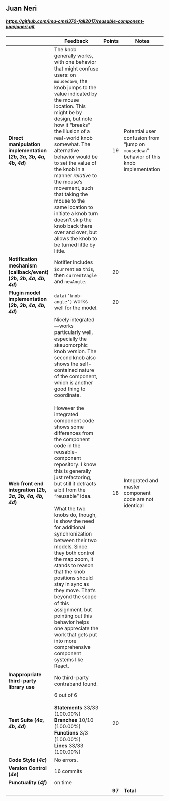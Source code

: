 

## Juan Neri

##### https://github.com/lmu-cmsi370-fall2017/reusable-component-juanjoneri.git

| | Feedback | Points | Notes |
| --- | --- | ---: | --- |
| **Direct manipulation implementation (_2b_, _3a_, _3b_, _4a_, _4b_, _4d_)** | The knob generally works, with one behavior that might confuse users: on `mousedown`, the knob jumps to the value indicated by the mouse location. This might be by design, but note how it “breaks” the illusion of a real-world knob somewhat. The alternative behavior would be to set the value of the knob in a manner _relative_ to the mouse’s movement, such that taking the mouse to the same location to initiate a knob turn doesn’t skip the knob back there over and over, but allows the knob to be turned little by little. | 19 | Potential user confusion from “jump on `mousedown`” behavior of this knob implementation |
| **Notification mechanism (callback/event) (_2b_, _3b_, _4a_, _4b_, _4d_)** | Notifier includes `$current` as `this`, then `currentAngle` and `newAngle`. | 20 |  |
| **Plugin model implementation (_2b_, _3b_, _4a_, _4b_, _4d_)** | `data(‘knob-angle’)` works well for the model. | 20 |  |
| **Web front end integration (_2b_, _3a_, _3b_, _4a_, _4b_, _4d_)** | Nicely integrated—works particularly well, especially the skeuomorphic knob version. The second knob also shows the self-contained nature of the component, which is another good thing to coordinate.<br><br>However the integrated component code shows some differences from the component code in the reusable-component repository. I know this is generally just refactoring, but still it detracts a bit from the “reusable” idea.<br><br>What the two knobs do, though, is show the need for additional synchronization between their two models. Since they both control the map zoom, it stands to reason that the knob positions should stay in sync as they move. That’s beyond the scope of this assignment, but pointing out this behavior helps one appreciate the work that gets put into more comprehensive component systems like React. | 18 | Integrated and master component code are not identical |
| **Inappropriate third-party library use** | No third-party contraband found. |  |  |
| **Test Suite (_4a_, _4b_, _4d_)** | 6 out of 6<br><br>**Statements** 33/33 (100.00%)<br>**Branches** 10/10 (100.00%)<br>**Functions** 3/3 (100.00%)<br>**Lines** 33/33 (100.00%) | 20 | 
| **Code Style (_4c_)** | No errors. |  |  |
| **Version Control (_4e_)** | 16 commits |  |  |
| **Punctuality (_4f_)** | on time |  |  |
|  |  | **97** | **Total** |
